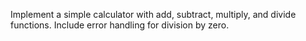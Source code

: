 Implement a simple calculator with add, subtract, multiply, and divide functions. Include error handling for division by zero.
